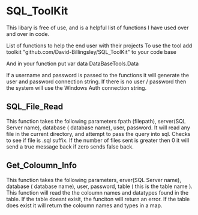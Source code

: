 # SQL_ToolKit

This libary is free of use, and is a helpful list of functions I have used over and over in code.

List of functions to help the end user with their projects
To use the tool add toolkit "github.com/David-Billingsley/SQL_ToolKit" to your code base

And in your function put var data DataBaseTools.Data

If a username and password is passed to the functions it will generate the user and password connection string.  If there is no user / password then the system will use the Windows Auth connection string.

## SQL_File_Read
  This function takes the following parameters fpath (filepath), server(SQL Server name), database ( database name), user, password.  It will read any file in the current directory, and attempt to pass the query into sql.  Checks to see if file is .sql suffix.  If the number of files sent is greater then 0 it will send a true message back if zero sends false back.

## Get_Coloumn_Info
  This function takes the following parameters, erver(SQL Server name), database ( database name), user, password, table ( this is the table name ).  This function will read the the coloumn names and datatypes found in the table.  If the table doesnt exisit, the funciton will return an error.  If the table does exist it will return the coloumn names and types in a map.